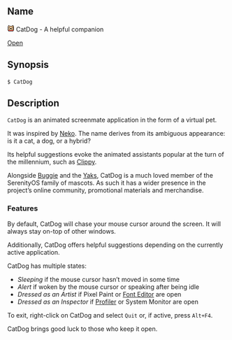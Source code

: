 ## Name

![Icon](../../../../../res/icons/16x16/app-catdog.png) CatDog - A helpful companion

[Open](file:///bin/CatDog)

## Synopsis

```**sh
$ CatDog
```

## Description

`CatDog` is an animated screenmate application in the form of a virtual pet.

It was inspired by [Neko](https://en.wikipedia.org/wiki/Neko_(software)). The name derives from its ambiguous appearance: is it a cat, a dog, or a hybrid?

Its helpful suggestions evoke the animated assistants popular at the turn of the millennium, such as [Clippy](https://en.wikipedia.org/wiki/Office_Assistant).

Alongside [Buggie](https://en.wikipedia.org/wiki/SerenityOS#History) and the [Yaks](http://yaksplained.org/), CatDog is a much loved member of the SerenityOS family of mascots. As such it has a wider presence in the project’s online community, promotional materials and merchandise.

### Features

By default, CatDog will chase your mouse cursor around the screen. It will always stay on-top of other windows.

Additionally, CatDog offers helpful suggestions depending on the currently active application.

CatDog has multiple states:

- *Sleeping* if the mouse cursor hasn’t moved in some time
- *Alert* if woken by the mouse cursor or speaking after being idle
- *Dressed as an Artist* if Pixel Paint or [Font Editor](help://man/1/Applications/FontEditor) are open
- *Dressed as an Inspector* if [Profiler](help://man/1/Applications/Profiler) or System Monitor are open

To exit, right-click on CatDog and select `Quit` or, if active, press `Alt+F4`.

CatDog brings good luck to those who keep it open.
